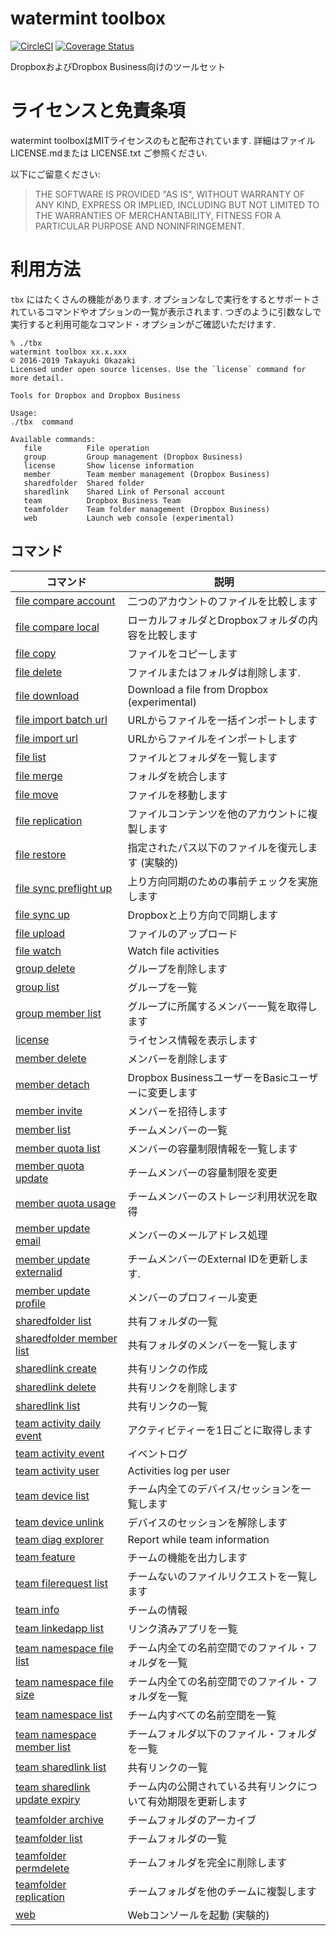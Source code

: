 # watermint toolbox

[![CircleCI](https://circleci.com/gh/watermint/toolbox.svg?style=shield)](https://circleci.com/gh/watermint/toolbox)
[![Coverage Status](https://coveralls.io/repos/github/watermint/toolbox/badge.svg)](https://coveralls.io/github/watermint/toolbox)

DropboxおよびDropbox Business向けのツールセット

# ライセンスと免責条項

watermint toolboxはMITライセンスのもと配布されています.
詳細はファイル LICENSE.mdまたは LICENSE.txt ご参照ください.

以下にご留意ください:

> THE SOFTWARE IS PROVIDED "AS IS", WITHOUT WARRANTY OF ANY KIND, EXPRESS OR
IMPLIED, INCLUDING BUT NOT LIMITED TO THE WARRANTIES OF MERCHANTABILITY,
FITNESS FOR A PARTICULAR PURPOSE AND NONINFRINGEMENT.

# 利用方法

`tbx` にはたくさんの機能があります. オプションなしで実行をするとサポートされているコマンドやオプションの一覧が表示されます.
つぎのように引数なしで実行すると利用可能なコマンド・オプションがご確認いただけます.

```
% ./tbx
watermint toolbox xx.x.xxx
© 2016-2019 Takayuki Okazaki
Licensed under open source licenses. Use the `license` command for more detail.

Tools for Dropbox and Dropbox Business

Usage:
./tbx  command

Available commands:
   file          File operation
   group         Group management (Dropbox Business)
   license       Show license information
   member        Team member management (Dropbox Business)
   sharedfolder  Shared folder
   sharedlink    Shared Link of Personal account
   team          Dropbox Business Team
   teamfolder    Team folder management (Dropbox Business)
   web           Launch web console (experimental)
```

## コマンド

| コマンド                                                                           | 説明                                                           |
|------------------------------------------------------------------------------------|----------------------------------------------------------------|
| [file compare account](doc/generated_ja/file-compare-account.md)                   | 二つのアカウントのファイルを比較します                         |
| [file compare local](doc/generated_ja/file-compare-local.md)                       | ローカルフォルダとDropboxフォルダの内容を比較します            |
| [file copy](doc/generated_ja/file-copy.md)                                         | ファイルをコピーします                                         |
| [file delete](doc/generated_ja/file-delete.md)                                     | ファイルまたはフォルダは削除します.                            |
| [file download](doc/generated_ja/file-download.md)                                 | Download a file from Dropbox (experimental)                    |
| [file import batch url](doc/generated_ja/file-import-batch-url.md)                 | URLからファイルを一括インポートします                          |
| [file import url](doc/generated_ja/file-import-url.md)                             | URLからファイルをインポートします                              |
| [file list](doc/generated_ja/file-list.md)                                         | ファイルとフォルダを一覧します                                 |
| [file merge](doc/generated_ja/file-merge.md)                                       | フォルダを統合します                                           |
| [file move](doc/generated_ja/file-move.md)                                         | ファイルを移動します                                           |
| [file replication](doc/generated_ja/file-replication.md)                           | ファイルコンテンツを他のアカウントに複製します                 |
| [file restore](doc/generated_ja/file-restore.md)                                   | 指定されたパス以下のファイルを復元します (実験的)              |
| [file sync preflight up](doc/generated_ja/file-sync-preflight-up.md)               | 上り方向同期のための事前チェックを実施します                   |
| [file sync up](doc/generated_ja/file-sync-up.md)                                   | Dropboxと上り方向で同期します                                  |
| [file upload](doc/generated_ja/file-upload.md)                                     | ファイルのアップロード                                         |
| [file watch](doc/generated_ja/file-watch.md)                                       | Watch file activities                                          |
| [group delete](doc/generated_ja/group-delete.md)                                   | グループを削除します                                           |
| [group list](doc/generated_ja/group-list.md)                                       | グループを一覧                                                 |
| [group member list](doc/generated_ja/group-member-list.md)                         | グループに所属するメンバー一覧を取得します                     |
| [license](doc/generated_ja/license.md)                                             | ライセンス情報を表示します                                     |
| [member delete](doc/generated_ja/member-delete.md)                                 | メンバーを削除します                                           |
| [member detach](doc/generated_ja/member-detach.md)                                 | Dropbox BusinessユーザーをBasicユーザーに変更します            |
| [member invite](doc/generated_ja/member-invite.md)                                 | メンバーを招待します                                           |
| [member list](doc/generated_ja/member-list.md)                                     | チームメンバーの一覧                                           |
| [member quota list](doc/generated_ja/member-quota-list.md)                         | メンバーの容量制限情報を一覧します                             |
| [member quota update](doc/generated_ja/member-quota-update.md)                     | チームメンバーの容量制限を変更                                 |
| [member quota usage](doc/generated_ja/member-quota-usage.md)                       | チームメンバーのストレージ利用状況を取得                       |
| [member update email](doc/generated_ja/member-update-email.md)                     | メンバーのメールアドレス処理                                   |
| [member update externalid](doc/generated_ja/member-update-externalid.md)           | チームメンバーのExternal IDを更新します.                       |
| [member update profile](doc/generated_ja/member-update-profile.md)                 | メンバーのプロフィール変更                                     |
| [sharedfolder list](doc/generated_ja/sharedfolder-list.md)                         | 共有フォルダの一覧                                             |
| [sharedfolder member list](doc/generated_ja/sharedfolder-member-list.md)           | 共有フォルダのメンバーを一覧します                             |
| [sharedlink create](doc/generated_ja/sharedlink-create.md)                         | 共有リンクの作成                                               |
| [sharedlink delete](doc/generated_ja/sharedlink-delete.md)                         | 共有リンクを削除します                                         |
| [sharedlink list](doc/generated_ja/sharedlink-list.md)                             | 共有リンクの一覧                                               |
| [team activity daily event](doc/generated_ja/team-activity-daily-event.md)         | アクティビティーを1日ごとに取得します                          |
| [team activity event](doc/generated_ja/team-activity-event.md)                     | イベントログ                                                   |
| [team activity user](doc/generated_ja/team-activity-user.md)                       | Activities log per user                                        |
| [team device list](doc/generated_ja/team-device-list.md)                           | チーム内全てのデバイス/セッションを一覧します                  |
| [team device unlink](doc/generated_ja/team-device-unlink.md)                       | デバイスのセッションを解除します                               |
| [team diag explorer](doc/generated_ja/team-diag-explorer.md)                       | Report while team information                                  |
| [team feature](doc/generated_ja/team-feature.md)                                   | チームの機能を出力します                                       |
| [team filerequest list](doc/generated_ja/team-filerequest-list.md)                 | チームないのファイルリクエストを一覧します                     |
| [team info](doc/generated_ja/team-info.md)                                         | チームの情報                                                   |
| [team linkedapp list](doc/generated_ja/team-linkedapp-list.md)                     | リンク済みアプリを一覧                                         |
| [team namespace file list](doc/generated_ja/team-namespace-file-list.md)           | チーム内全ての名前空間でのファイル・フォルダを一覧             |
| [team namespace file size](doc/generated_ja/team-namespace-file-size.md)           | チーム内全ての名前空間でのファイル・フォルダを一覧             |
| [team namespace list](doc/generated_ja/team-namespace-list.md)                     | チーム内すべての名前空間を一覧                                 |
| [team namespace member list](doc/generated_ja/team-namespace-member-list.md)       | チームフォルダ以下のファイル・フォルダを一覧                   |
| [team sharedlink list](doc/generated_ja/team-sharedlink-list.md)                   | 共有リンクの一覧                                               |
| [team sharedlink update expiry](doc/generated_ja/team-sharedlink-update-expiry.md) | チーム内の公開されている共有リンクについて有効期限を更新します |
| [teamfolder archive](doc/generated_ja/teamfolder-archive.md)                       | チームフォルダのアーカイブ                                     |
| [teamfolder list](doc/generated_ja/teamfolder-list.md)                             | チームフォルダの一覧                                           |
| [teamfolder permdelete](doc/generated_ja/teamfolder-permdelete.md)                 | チームフォルダを完全に削除します                               |
| [teamfolder replication](doc/generated_ja/teamfolder-replication.md)               | チームフォルダを他のチームに複製します                         |
| [web](doc/generated_ja/web.md)                                                     | Webコンソールを起動 (実験的)                                   |

